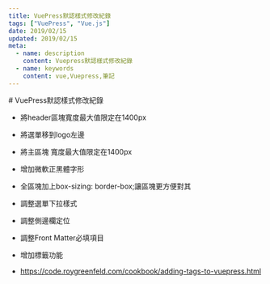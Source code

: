 ```yaml
---
title: VuePress默認樣式修改紀錄
tags: ["VuePress", "Vue.js"]
date: 2019/02/15 
updated: 2019/02/15 
meta:
  - name: description
    content: Vuepress默認樣式修改紀錄
  - name: keywords
    content: vue,Vuepress,筆記
---
```

<Breadcrumb />
# VuePress默認樣式修改紀錄

- 將header區塊寬度最大值限定在1400px
- 將選單移到logo左邊
- 將主區塊 寬度最大值限定在1400px
- 增加微軟正黑體字形
- 全區塊加上box-sizing: border-box;讓區塊更方便對其
- 調整選單下拉樣式
- 調整側邊欄定位
- 調整Front Matter必填項目

- 增加標籤功能
- https://code.roygreenfeld.com/cookbook/adding-tags-to-vuepress.html

<TagLinks />